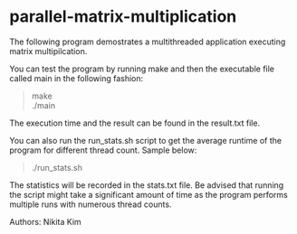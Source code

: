 # parallel-matrix-multiplication
The following program demostrates a multithreaded application executing matrix multipilcation.

You can test the program by running make and then the executable file called main in the following fashion:  
>make  
>./main <number of threads> <filename>  

The execution time and the result can be found in the result.txt file.

You can also run the run_stats.sh script to get the average runtime of the program for different thread count. Sample below:  
>./run_stats.sh  

The statistics will be recorded in the stats.txt file. Be advised that running the script might take a significant amount of time as the program performs multiple runs with numerous thread counts. 

Authors:
Nikita Kim
